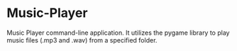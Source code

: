 # Music-Player
Music Player command-line application. It utilizes the pygame library to play music files (.mp3 and .wav) from a specified folder.
